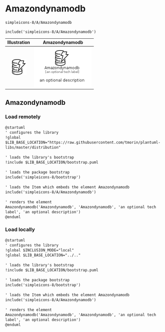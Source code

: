 # Amazondynamodb


```text
simpleicons-8/A/Amazondynamodb
```

```text
include('simpleicons-8/A/Amazondynamodb')
```



| Illustration | Amazondynamodb |
| :---: | :---: |
| ![illustration for Illustration](../../simpleicons-8/A/Amazondynamodb.png) | ![illustration for Amazondynamodb](../../simpleicons-8/A/Amazondynamodb.Local.png) |




## Amazondynamodb

### Load remotely
```plantuml
@startuml
' configures the library
!global $LIB_BASE_LOCATION="https://raw.githubusercontent.com/tmorin/plantuml-libs/master/distribution"

' loads the library's bootstrap
!include $LIB_BASE_LOCATION/bootstrap.puml

' loads the package bootstrap
include('simpleicons-8/bootstrap')

' loads the Item which embeds the element Amazondynamodb
include('simpleicons-8/A/Amazondynamodb')

' renders the element
Amazondynamodb('Amazondynamodb', 'Amazondynamodb', 'an optional tech label', 'an optional description')
@enduml
```

### Load locally
```plantuml
@startuml
' configures the library
!global $INCLUSION_MODE="local"
!global $LIB_BASE_LOCATION="../.."

' loads the library's bootstrap
!include $LIB_BASE_LOCATION/bootstrap.puml

' loads the package bootstrap
include('simpleicons-8/bootstrap')

' loads the Item which embeds the element Amazondynamodb
include('simpleicons-8/A/Amazondynamodb')

' renders the element
Amazondynamodb('Amazondynamodb', 'Amazondynamodb', 'an optional tech label', 'an optional description')
@enduml
```

